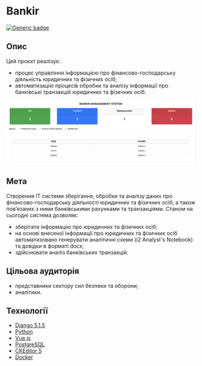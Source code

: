 # Bankir
[![Generic badge](https://img.shields.io/badge/Bankir_0.1beta_Archieve-DOWNLOAD_(Завантажити)-blue?style=for-the-badge&logo=windows)](https://github.com/CAC-NAIAU/bankir/archive/refs/heads/main.zip)

## Опис
Цей проєкт реалізує: 
- процес управління інформацією про фінансово-господарську діяльність юридичних та фізичних осіб;
- автоматизацію процесів обробки та аналізу інформації про банківські транзакцій юридичних та фізичних осіб.

![](demo/demo_gui.png)

## Мета
Створення ІТ системи зберігання, обробки та аналізу даних про фінансово-господарську діяльності юридичних та фізичних осіб, а також пов’язаних з ними банківськими рахунками та транзакціями. 
Станом на сьогодні система дозволяє:
- зберігати інформацію про юридичних та фізичних осіб;
- на основі внесеної інформації про юридичних та фізичних осіб автоматизовано генерувати аналітичні схеми (і2 Analyst's Notebook) та довідки в форматі docx;
- здійснювати аналіз банківських транзакцій.

## Цільова аудиторія
- представники сектору сил безпеки та оборони;
- аналітики.

## Технології
* [Django 5.1.5](https://www.djangoproject.com/)
* [Python](https://www.python.org/)
* [Vue.js](https://vuejs.org/)
* [PostgreSQL](https://www.postgresql.org/)
* [CKEditor 5](https://ckeditor.com/)
* [Docker](https://www.docker.com/)

